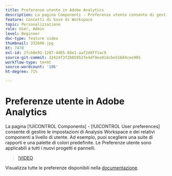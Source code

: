 ```yaml
---
title: Preferenze utente in Adobe Analytics
description: La pagina Componenti - Preferenze utente consente di gestire le impostazioni di Analysis Workspace e dei relativi componenti a livello di utente. Ad esempio, puoi scegliere una suite di rapporti e una palette di colori predefinite. Le Preferenze utente sono applicabili a tutti i nuovi progetti e pannelli.
feature: Concetti di base di Workspace
topic: Personalizzazione
role: User, Admin
level: Beginner
doc-type: feature video
thumbnail: 332600.jpg
kt: 7478
exl-id: 2fcb0e92-1287-4d05-88e1-aaf2ddff1ac9
source-git-commit: 32424f3f2b05952fe4df9ea91dcbe51684cee905
workflow-type: tm+mt
source-wordcount: '106'
ht-degree: 71%

---
```


# Preferenze utente in Adobe Analytics

La pagina [!UICONTROL Components] - [!UICONTROL User preferences] consente di gestire le impostazioni di Analysis Workspace e dei relativi componenti a livello di utente. Ad esempio, puoi scegliere una suite di rapporti e una palette di colori predefinite. Le Preferenze utente sono applicabili a tutti i nuovi progetti e pannelli.

>[!VIDEO](https://video.tv.adobe.com/v/332600/?quality=12&learn=on)

Visualizza tutte le preferenze disponibili nella [documentazione](https://experienceleague.adobe.com/docs/analytics/analyze/analysis-workspace/user-preferences.html).
